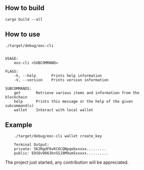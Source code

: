 ## How to build
```
cargo build --all
```

## How to use
``` 
./target/debug/eoc-cli 


USAGE:
    eos-cli <SUBCOMMAND>

FLAGS:
    -h, --help       Prints help information
    -V, --version    Prints version information

SUBCOMMANDS:
    get       Retrieve various items and information from the blockchain
    help      Prints this message or the help of the given subcommand(s)
    wallet    Interact with local wallet
```

## Example
``` 
    ./target/debug/eoc-cli wallet create_key

    Terminal Output: 
    private: 5K2RgdF6vKC6CQNpqebxxxxx.........
    public: EOS6v9863knSSJ8M9umSxxxxx..........     

```
The project just started, any contribution will be appreciated.


